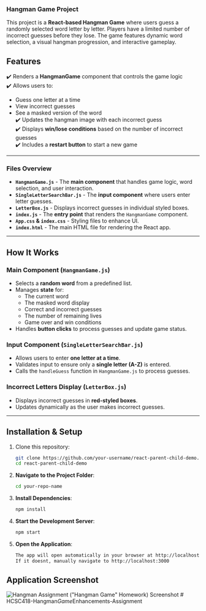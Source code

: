 ### Hangman Game Project

This project is a **React-based Hangman Game** where users guess a randomly selected word letter by letter. Players have a limited number of incorrect guesses before they lose. The game features dynamic word selection, a visual hangman progression, and interactive gameplay.

## **Features**

✔️ Renders a **HangmanGame** component that controls the game logic  
✔️ Allows users to:

- Guess one letter at a time
- View incorrect guesses
- See a masked version of the word  
  ✔️ Updates the hangman image with each incorrect guess  
  ✔️ Displays **win/lose conditions** based on the number of incorrect guesses  
  ✔️ Includes a **restart button** to start a new game

---

### **Files Overview**

- **`HangmanGame.js`** - The **main component** that handles game logic, word selection, and user interaction.
- **`SingleLetterSearchBar.js`** - The **input component** where users enter letter guesses.
- **`LetterBox.js`** - Displays incorrect guesses in individual styled boxes.
- **`index.js`** - The **entry point** that renders the `HangmanGame` component.
- **`App.css` & `index.css`** - Styling files to enhance UI.
- **`index.html`** - The main HTML file for rendering the React app.

---

## **How It Works**

### **Main Component (`HangmanGame.js`)**

- Selects a **random word** from a predefined list.
- Manages **state** for:
  - The current word
  - The masked word display
  - Correct and incorrect guesses
  - The number of remaining lives
  - Game over and win conditions
- Handles **button clicks** to process guesses and update game status.

### **Input Component (`SingleLetterSearchBar.js`)**

- Allows users to enter **one letter at a time**.
- Validates input to ensure only a **single letter (A-Z)** is entered.
- Calls the `handleGuess` function in `HangmanGame.js` to process guesses.

### **Incorrect Letters Display (`LetterBox.js`)**

- Displays incorrect guesses in **red-styled boxes**.
- Updates dynamically as the user makes incorrect guesses.

---

## **Installation & Setup**

1. Clone this repository:

   ```sh
   git clone https://github.com/your-username/react-parent-child-demo.git
   cd react-parent-child-demo
   ```

2. **Navigate to the Project Folder**:

   ```bash
   cd your-repo-name
   ```

3. **Install Dependencies**:

   ```bash
   npm install
   ```

4. **Start the Development Server**:

   ```bash
   npm start
   ```

5. **Open the Application**:
   ```bash
   The app will open automatically in your browser at http://localhost:3000
   If it doesnt, manually navigate to http://localhost:3000
   ```

## Application Screenshot

![Hangman Assignment ("Hangman Game" Homework) Screenshot](<img width="1247" alt="image" src="hangmanImg.jpg" />)
#   H C S C 4 1 8 - H a n g m a n * G a m e * E n h a n c e m e n t s - A s s i g n m e n t 
 
 
